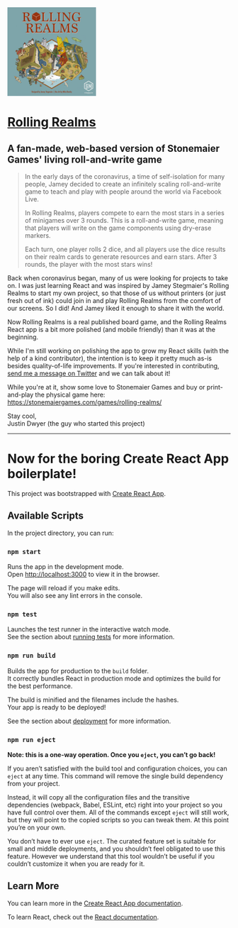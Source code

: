 <img src="/public/images/rolling-realms-cover.jpg" alt="Rolling Realms Cover Art" width="200"/>

# [Rolling Realms](https://rolling-realms.netlify.app/)

## A fan-made, web-based version of Stonemaier Games' living roll-and-write game

> In the early days of the coronavirus, a time of self-isolation for many people, Jamey decided to create an infinitely scaling roll-and-write game to teach and play with people around the world via Facebook Live.
>
> In Rolling Realms, players compete to earn the most stars in a series of minigames over 3 rounds. This is a roll-and-write game, meaning that players will write on the game components using dry-erase markers.
>
> Each turn, one player rolls 2 dice, and all players use the dice results on their realm cards to generate resources and earn stars. After 3 rounds, the player with the most stars wins!

Back when coronavirus began, many of us were looking for projects to take on. I was just learning React and was inspired by Jamey Stegmaier's Rolling Realms to start my own project, so that those of us without printers (or just fresh out of ink) could join in and play Rolling Realms from the comfort of our screens. So I did! And Jamey liked it enough to share it with the world.

Now Rolling Realms is a real published board game, and the Rolling Realms React app is a bit more polished (and mobile friendly) than it was at the beginning.

While I'm still working on polishing the app to grow my React skills (with the help of a kind contributor), the intention is to keep it pretty much as-is besides quality-of-life improvements. If you're interested in contributing, [send me a message on Twitter](https://twitter.com/Jwzdyn) and we can talk about it!

While you're at it, show some love to Stonemaier Games and buy or print-and-play the physical game here: https://stonemaiergames.com/games/rolling-realms/

Stay cool,<br />
Justin Dwyer (the guy who started this project)

---

# Now for the boring Create React App boilerplate!

This project was bootstrapped with [Create React App](https://github.com/facebook/create-react-app).

## Available Scripts

In the project directory, you can run:

### `npm start`

Runs the app in the development mode.<br />
Open [http://localhost:3000](http://localhost:3000) to view it in the browser.

The page will reload if you make edits.<br />
You will also see any lint errors in the console.

### `npm test`

Launches the test runner in the interactive watch mode.<br />
See the section about [running tests](https://facebook.github.io/create-react-app/docs/running-tests) for more information.

### `npm run build`

Builds the app for production to the `build` folder.<br />
It correctly bundles React in production mode and optimizes the build for the best performance.

The build is minified and the filenames include the hashes.<br />
Your app is ready to be deployed!

See the section about [deployment](https://facebook.github.io/create-react-app/docs/deployment) for more information.

### `npm run eject`

**Note: this is a one-way operation. Once you `eject`, you can’t go back!**

If you aren’t satisfied with the build tool and configuration choices, you can `eject` at any time. This command will remove the single build dependency from your project.

Instead, it will copy all the configuration files and the transitive dependencies (webpack, Babel, ESLint, etc) right into your project so you have full control over them. All of the commands except `eject` will still work, but they will point to the copied scripts so you can tweak them. At this point you’re on your own.

You don’t have to ever use `eject`. The curated feature set is suitable for small and middle deployments, and you shouldn’t feel obligated to use this feature. However we understand that this tool wouldn’t be useful if you couldn’t customize it when you are ready for it.

## Learn More

You can learn more in the [Create React App documentation](https://facebook.github.io/create-react-app/docs/getting-started).

To learn React, check out the [React documentation](https://reactjs.org/).
